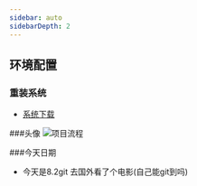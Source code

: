 ```yaml
---
sidebar: auto
sidebarDepth: 2
---
```

## 环境配置
### 重装系统
- [系统下载](https://msdn.itellyou.cn/)




###头像
![项目流程](/study/spa/timg2.jpg)





###今天日期
- 今天是8.2git 去国外看了个电影(自己能git到吗)